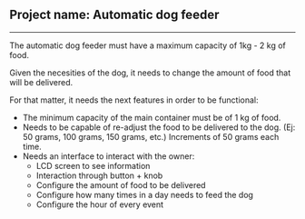 ## **Project name:** Automatic dog feeder
---

The automatic dog feeder must have a maximum capacity of 1kg - 2 kg of food. 

Given the necesities of the dog, it needs to change the amount of food that will be delivered. 

For that matter, it needs the next features in order to be functional:

- The minimum capacity of the main container must be of 1 kg of food.
- Needs to be capable of re-adjust the food to be delivered to the dog. (Ej: 50 grams, 100 grams, 150 grams, etc.) Increments of 50 grams each time. 
- Needs an interface to interact with the owner: 
  - LCD screen to see information
  - Interaction through button + knob
  - Configure the amount of food to be delivered
  - Configure how many times in a day needs to feed the dog
  - Configure the hour of every event
